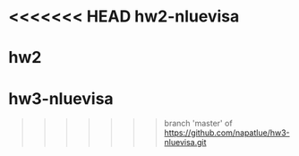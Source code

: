 <<<<<<< HEAD
hw2-nluevisa
============

hw2
=======
hw3-nluevisa
============
>>>>>>> branch 'master' of https://github.com/napatlue/hw3-nluevisa.git
